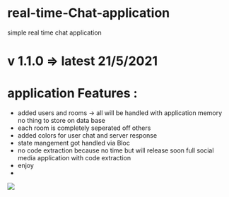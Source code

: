 # real-time-Chat-application
simple real time chat application 

# v 1.1.0 => latest 21/5/2021

# application Features : 
- added users and rooms -> all will be handled with application memory no thing to store on data base 
- each room is completely seperated off others 
- added colors for user chat and server response 
- state mangement got handled via Bloc 
- no code extraction because no time but will release soon full social media application with code extraction 
- enjoy
- 
![](https://media.giphy.com/media/PuGJ8i3u3kMLal9oo2/giphy.gif)
